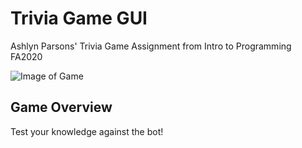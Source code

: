# Trivia Game GUI
Ashlyn Parsons' Trivia Game Assignment from Intro to Programming FA2020

![Image of Game](PICTURE)

## Game Overview
Test your knowledge against the bot!
